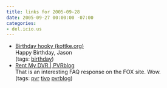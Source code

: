 ```yaml
---
title: links for 2005-09-28
date: 2005-09-27 00:00:00 -07:00
categories:
- del.icio.us
---
```


<ul class="delicious">
	<li>
		<div class="delicious-link"><a href="http://www.kottke.org/05/09/birthday-hooky">Birthday hooky (kottke.org)</a></div>
		<div class="delicious-extended">Happy Birthday, Jason</div>
		<div class="delicious-tags">(tags: <a href="http://del.icio.us/torrez/birthday">birthday</a>)</div>
	</li>
	<li>
		<div class="delicious-link"><a href="http://www.pvrblog.com/pvr/2005/09/rent_my_dvr.html">Rent My DVR | PVRblog</a></div>
		<div class="delicious-extended">That is an interesting FAQ response on the FOX site. Wow.</div>
		<div class="delicious-tags">(tags: <a href="http://del.icio.us/torrez/pvr">pvr</a> <a href="http://del.icio.us/torrez/tivo">tivo</a> <a href="http://del.icio.us/torrez/pvrblog">pvrblog</a>)</div>
	</li>
</ul>
